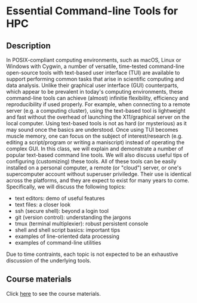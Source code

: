 # Essential Command-line Tools for HPC

## Description

In POSIX-compliant computing environments, such as macOS, Linux or Windows with
Cygwin, a number of versatile, time-tested command-line open-source tools with
text-based user interface (TUI) are available to support performing common
tasks that arise in scientific computing and data analysis.  Unlike their
graphical user interface (GUI) counterparts, which appear to be prevalent in
today's computing environments, these command-line tools can achieve (almost)
infinitie flexibility, efficiency and reproducibility if used properly.  For
example, when connecting to a remote server (e.g. a computing cluster), using
the text-based tool is lightweight and fast without the overhead of launching
the X11/graphical server on the local computer.  Using text-based tools is not
as hard (or mysterious) as it may sound once the basics are understood.  Once
using TUI becomes muscle memory, one can focus on the subject of
interest/research (e.g. editing a script/program or writing a maniscript)
instead of operating the complex GUI. In this class, we will explain and
demonstrate a number of popular text-based command line tools.  We will also discuss
useful tips of configuring (customizing) these tools.  All of these tools can
be easily installed on a personal computer, a remote (or "cloud") server, or
one's supercomputer account without superuser priviledge.  Their use is
identical across the platforms, and they are expect to exist for many years to
come.  Specifically, we will discuss the following topics:

- text editors: demo of useful features
- text files: a closer look
- ssh (secure shell): beyond a login tool
- git (version control): understanding the jargons
- tmux (terminal multiplexier): robust persistent console 
- shell and shell script basics: important tips
- examples of line-oriented data processing
- examples of command-line utilities

Due to time contraints, each topic is not expected to be an exhaustive
discussion of the underlying tools. 

## Course materials

Click [here](tut/index.md) to see the course materials.


